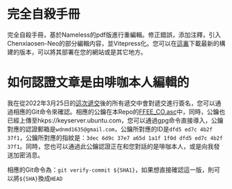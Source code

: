 # 完全自殺手冊

完全自殺手冊，基於Nameless的pdf版進行重編輯。修正錯誤，添加注釋，引入Chenxiaosen-Neo的部分編輯内容，並Vitepress化。您可以在[這裏](https://github.com/fkx4-p/Complete_Suicide_Manual/archive/refs/heads/gh-pages.zip)下載最新的構建的版本，可以將其部署在您的網站或是其它地方。

# 如何認證文章是由啡咖本人編輯的

我在從2022年3月25日的<a href="https://github.com/fkx4-p/Complete_Suicide_Manual/commit/6f35b4d51f3acdccc2e8643333473e7991dd0750">這次遞交</a>後的所有遞交中會對遞交進行簽名，您可以通過相應的Git命令來確認。相應的公鑰在本Repo的[FFEE_CO.asc](https://raw.githubusercontent.com/fkx4-p/Complete_Suicide_Manual/main/FFEE_CO.asc)中，同時，公鑰也已經上傳至hkps://keyserver.ubuntu.com，您可以通過gpg命令直接導入，公鑰對應的認證郵箱是`wdnmd1635@gmail.com`，公鑰所對應的ID是`dfd5 ed7c 4b2f 37f1`，公鑰所對應的指紋是：`3dec 6d9c 37e7 a65d 1a1f 1f0d dfd5 ed7c 4b2f 37f1`。同時，您也可以通過此公鑰認證正在和您對話的是啡咖本人，或是向我發送加密消息。

相應的Git命令為：`git verify-commit ${SHA1}`，如果想直接確認這一版，則可以將`${SHA}`換成`HEAD`